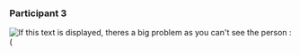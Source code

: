### Participant 3

![If this text is displayed, theres a big problem as you can't see the person :(]($$www$$/4.jpg "Person 3")